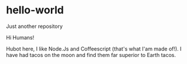 # hello-world
Just another repository

Hi Humans!

Hubot here, I like Node.Js and Coffeescript (that's what I'am made of!).
I have had tacos on the moon and find them far superior to Earth tacos.
